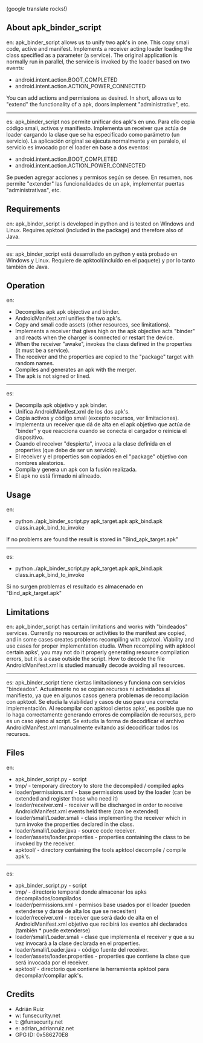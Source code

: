 (google translate rocks!)

About apk_binder_script
-----------------------
en:
apk_binder_script allows us to unify two apk's in one. This copy smali code, active and manifest. 
Implements a receiver acting loader loading the class specified as a parameter (a service). 
The original application is normally run in parallel, the service is invoked by the loader based on two events: 

* android.intent.action.BOOT_COMPLETED 
* android.intent.action.ACTION_POWER_CONNECTED 

You can add actions and permissions as desired. 
In short, allows us to "extend" the functionality of a apk, doors implement "administrative", etc.

-----------------------
es:
apk_binder_script nos permite unificar dos apk's en uno. Para ello copia código smali, activos y manifiesto. 
Implementa un receiver que actúa de loader cargando la clase que se ha especificado como parámetro (un servicio).
La aplicación original se ejecuta normalmente y en paralelo, el servicio es invocado por el loader en base a dos eventos:

* android.intent.action.BOOT_COMPLETED
* android.intent.action.ACTION_POWER_CONNECTED

Se pueden agregar acciones y permisos según se desee.
En resumen, nos permite "extender" las funcionalidades de un apk, implementar puertas "administrativas", etc.

Requirements
------------
en:
apk_binder_script is developed in python and is tested on Windows and Linux. 
Requires apktool (included in the package) and therefore also of Java.

-----------------------
es:
apk_binder_script está desarrollado en python y está probado en Windows y Linux.
Requiere de apktool(incluído en el paquete) y por lo tanto también de Java.

Operation
---------
en:
* Decompiles apk apk objective and binder. 
* AndroidManifest.xml unifies the two apk's. 
* Copy and smali code assets (other resources, see limitations). 
* Implements a receiver that gives high on the apk objective acts "binder" and reacts when the charger is connected or restart the device. 
* When the receiver "awake", invokes the class defined in the properties (it must be a service). 
* The receiver and the properties are copied to the "package" target with random names. 
* Compiles and generates an apk with the merger. 
* The apk is not signed or lined.

-----------------------
es:
* Decompila apk objetivo y apk binder.
* Unifica AndroidManifest.xml de los dos apk's.
* Copia activos y código smali (excepto recursos, ver limitaciones).
* Implementa un receiver que dá de alta en el apk objetivo que actúa de "binder" y que reacciona cuando se conecta el cargador o reinicia el dispositivo.
* Cuando el receiver "despierta", invoca a la clase definida en el properties (que debe de ser un servicio).
* El receiver y el properties son copiados en el "package" objetivo con nombres aleatorios.
* Compila y genera un apk con la fusión realizada.
* El apk no está firmado ni alineado.

Usage
-----
en:
* python ./apk_binder_script.py apk_target.apk apk_bind.apk class.in.apk_bind_to_invoke

If no problems are found the result is stored in "Bind_apk_target.apk"

-----------------------
es:
* python ./apk_binder_script.py apk_target.apk apk_bind.apk class.in.apk_bind_to_invoke

Si no surgen problemas el resultado es almacenado en "Bind_apk_target.apk"

Limitations
-----------
en:
apk_binder_script has certain limitations and works with "bindeados" services. 
Currently no resources or activities to the manifest are copied, and in some cases creates problems recompiling with apktool. 
Viability and use cases for proper implementation etudia. 
When recompiling with apktool certain apks', you may not do it properly generating resource compilation errors, 
but it is a case outside the script. How to decode the file AndroidManifest.xml is studied manually decode avoiding 
all resources.

-----------------------
es:
apk_binder_script tiene ciertas limitaciones y funciona con servicios "bindeados".
Actualmente no se copian recursos ni actividades al manifiesto, ya que en algunos casos genera problemas de recompilación con apktool.
Se etudia la viabilidad y casos de uso para una correcta implementación.
Al recompilar con apktool ciertos apks', es posible que no lo haga correctamente generando errores de compilación de recursos, 
pero es un caso ajeno al script. Se estudia la forma de decodificar el archivo AndroidManifest.xml manualmente evitando así decodificar
todos los recursos.

Files
-----
en:
* apk_binder_script.py - script 
* tmp/ - temporary directory to store the decompiled / compiled apks 
* loader/permissions.xml - base permissions used by the loader (can be extended and register those who need it) 
* loader/receiver.xml - receiver will be discharged in order to receive AndroidManifest.xml events held there (can be extended) 
* loader/smali/Loader.smali - class implementing the receiver which in turn invoke the properties declared in the class. 
* loader/smali/Loader.java - source code receiver.
* loader/assets/loader.properties - properties containing the class to be invoked by the receiver. 
* apktool/ - directory containing the tools apktool decompile / compile apk's.

-----------------------
es:
* apk_binder_script.py - script
* tmp/ - directorio temporal donde almacenar los apks decompilados/compilados
* loader/permissions.xml - permisos base usados por el loader (pueden extenderse y darse de alta los que se necesiten)
* loader/receiver.xml - receiver que será dado de alta en el AndroidManifest.xml objetivo que recibirá los eventos ahí declarados (también * puede extenderse)
* loader/smali/Loader.smali - clase que implementa el receiver y que a su vez invocará a la clase declarada en el properties.
* loader/smali/Loader.java - código fuente del receiver.
* loader/assets/loader.properties - properties que contiene la clase que será invocada por el receiver.
* apktool/ - directorio que contiene la herramienta apktool para decompilar/compilar apk's.

Credits
-------

* Adrián Ruiz
* w: funsecurity.net
* t: @funsecurity.net
* e: adrian_adrianruiz.net
* GPG ID: 0x586270E8
